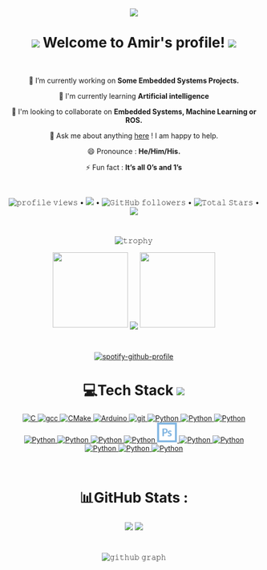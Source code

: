 <h1 align="center">

![](https://capsule-render.vercel.app/api?type=waving&color=gradient&height=100&section=header)


  <img src="https://camo.githubusercontent.com/5bbf8ca61ef5f92684489ace45ad6f45984fff87a621040c62b1fe31e3005ff9/687474703a2f2f692e696d6775722e636f6d2f436a34724d72532e676966" width="30">
  Welcome to Amir's profile!
  <img src="https://media.giphy.com/media/hvRJCLFzcasrR4ia7z/giphy.gif" width="28">
</h1>

<div align="center">

 <br/>
 
 🔭 I’m currently working on **Some Embedded Systems Projects.**
 
 🌱 I'm currently learning **Artificial intelligence**
 
 👯 I'm looking to collaborate on **Embedded Systems, Machine Learning or ROS.**
 
 💬 Ask me about anything [here](https://github.com/JayantGoel001/JayantGoel001/issues/1) ! I am happy to help.
 
 😄 Pronounce : **He/Him/His.**
 
 ⚡ Fun fact : **It’s all 0’s and 1’s**
 
 <br/>

<p align="center">
  <img src="https://gpvc.arturio.dev/NightBaRron1412" alt="𝚙𝚛𝚘𝚏𝚒𝚕𝚎 𝚟𝚒𝚎𝚠𝚜"> •  
<!--   <img alt = "profile views" src="https://komarev.com/ghpvc/?username=NightBaRron1412&style=flat&color=brightgreen"> •    -->
  <a href="https://user-badge.committers.top/india_private/NightBaRron1412"><img src="https://user-badge.committers.top/india_private/NightBaRron1412.svg"></a> •
  <img alt="𝙶𝚒𝚝𝙷𝚞𝚋 𝚏𝚘𝚕𝚕𝚘𝚠𝚎𝚛𝚜" src="https://img.shields.io/github/followers/NightBaRron1412?label=Followers&style=social"> •
  <img src="https://img.shields.io/github/stars/NightBaRron1412?label=Stars" alt="𝚃𝚘𝚝𝚊𝚕 𝚂𝚝𝚊𝚛𝚜"> •
  <a href="https://github.com/sponsors/NightBaRron1412"><img src="https://img.shields.io/static/v1?label=Sponsor&message=%E2%9D%A4&logo=GitHub&color=%23fe8e86"/></a>
</p>
<!-- <p align="center">
  <code>
    <img src="https://img.shields.io/badge/dynamic/json?label=Gitwar%20Profile%20Score&style=for-the-badge&color=ee6f57&logo=github&logoColor=white&query=score&url=http%3A%2F%2Fgitwar-jayant.herokuapp.com%2Fapi%2FNightBaRron1412" alt="𝙶𝚒𝚝𝚑𝚞𝚋 𝙿𝚛𝚘𝚏𝚒𝚕𝚎 𝚂𝚌𝚘𝚛𝚎">
  </code>
</p> -->

#

![𝚝𝚛𝚘𝚙𝚑𝚢](https://github-profile-trophy.vercel.app/?username=NightBaRron1412&column=6&margin-w=15&margin-h=15&no-bg=true&no-frame=true&theme=juicyfresh)

<p align="center">
  <img height="150" width="150" src="https://github.com/JayantGoel001/JayantGoel001/raw/master/WEBP/left.webp">
  <img align="center" src="https://github-readme-streak-stats.herokuapp.com/?user=NightBaRron1412&theme=dark&hide_border=true"/>
  <img height="150" width="150" src="https://github.com/JayantGoel001/JayantGoel001/raw/master/WEBP/right.webp">
</p>

 <br/>
 
[![spotify-github-profile](https://spotify-github-profile.vercel.app/api/view?uid=vkexrpccsd3c83bukofpvavmm&cover_image=true&theme=novatorem&bar_color=b14e7e&bar_color_cover=true)](https://spotify-github-profile.vercel.app/api/view?uid=vkexrpccsd3c83bukofpvavmm&redirect=true)
 <br/>

# 💻Tech Stack <img src = "https://media2.giphy.com/media/QssGEmpkyEOhBCb7e1/giphy.gif?cid=ecf05e47a0n3gi1bfqntqmob8g9aid1oyj2wr3ds3mg700bl&rid=giphy.gif" width = 5%>

<a href="https://en.wikipedia.org/wiki/C_(programming_language)" target="_blank" rel="noreferrer"> <img src="https://cdn.jsdelivr.net/gh/devicons/devicon/icons/c/c-original.svg" alt="C" width="40" height="40"/> </a>
<a href="https://gcc.gnu.org/" target="_blank" rel="noreferrer"> <img src="https://cdn.jsdelivr.net/gh/devicons/devicon/icons/gcc/gcc-original.svg" alt="gcc" width="40" height="40"/> </a>
<a href="https://cmake.org/" target="_blank" rel="noreferrer"> <img src="https://cdn.jsdelivr.net/gh/devicons/devicon/icons/cmake/cmake-original.svg" alt="CMake" width="40" height="40"/> </a>
<a href="https://cmake.org/" target="_blank" rel="noreferrer"> <img src="https://cdn.jsdelivr.net/gh/devicons/devicon/icons/arduino/arduino-original-wordmark.svg" alt="Arduino" width="40" height="40"/> </a>
<a href="https://git-scm.com/" target="_blank" rel="noreferrer"> <img src="https://cdn.jsdelivr.net/gh/devicons/devicon/icons/git/git-original.svg" alt="git" width="40" height="40"/> </a>
<a href="https://www.python.org/" target="_blank" rel="noreferrer"> <img src="https://cdn.jsdelivr.net/gh/devicons/devicon/icons/python/python-original.svg" alt="Python" width="40" height="40"/> </a>
<a href="https://www.python.org/" target="_blank" rel="noreferrer"> <img src="https://cdn.jsdelivr.net/gh/devicons/devicon/icons/anaconda/anaconda-original.svg" alt="Python" width="40" height="40"/> </a>
<a href="https://www.python.org/" target="_blank" rel="noreferrer"> <img src="https://cdn.jsdelivr.net/gh/devicons/devicon/icons/jupyter/jupyter-original-wordmark.svg" alt="Python" width="40" height="40"/> </a>
<a href="https://www.python.org/" target="_blank" rel="noreferrer"> <img src="https://cdn.jsdelivr.net/gh/devicons/devicon/icons/vscode/vscode-original.svg" alt="Python" width="40" height="40"/> </a>
<a href="https://www.python.org/" target="_blank" rel="noreferrer"> <img src="https://cdn.jsdelivr.net/gh/devicons/devicon/icons/tensorflow/tensorflow-original.svg" alt="Python" width="40" height="40"/> </a>
<a href="https://www.python.org/" target="_blank" rel="noreferrer"> <img src="https://cdn.jsdelivr.net/gh/devicons/devicon/icons/numpy/numpy-original.svg" alt="Python" width="40" height="40"/> </a>
<a href="https://www.python.org/" target="_blank" rel="noreferrer"> <img src="https://cdn.jsdelivr.net/gh/devicons/devicon/icons/pandas/pandas-original.svg" alt="Python" width="40" height="40"/> </a>
<a href="https://www.python.org/" target="_blank" rel="noreferrer"> <img src="https://raw.githubusercontent.com/devicons/devicon/master/icons/photoshop/photoshop-line.svg" alt="Python" width="40" height="40"/> </a>
<a href="https://www.python.org/" target="_blank" rel="noreferrer"> <img src="https://cdn.jsdelivr.net/gh/devicons/devicon/icons/aftereffects/aftereffects-original.svg" alt="Python" width="40" height="40"/> </a>
<a href="https://www.python.org/" target="_blank" rel="noreferrer"> <img src="https://cdn.jsdelivr.net/gh/devicons/devicon/icons/matlab/matlab-original.svg" alt="Python" width="40" height="40"/> </a>
<a href="https://www.python.org/" target="_blank" rel="noreferrer"> <img src="https://cdn.jsdelivr.net/gh/devicons/devicon/icons/linux/linux-original.svg" alt="Python" width="40" height="40"/> </a>
<a href="https://www.python.org/" target="_blank" rel="noreferrer"> <img src="https://cdn.jsdelivr.net/gh/devicons/devicon/icons/html5/html5-original.svg" alt="Python" width="40" height="40"/> </a>
<a href="https://www.python.org/" target="_blank" rel="noreferrer"> <img src="https://cdn.jsdelivr.net/gh/devicons/devicon/icons/css3/css3-original.svg" alt="Python" width="40" height="40"/> </a>
 
 <br/>

# 📊GitHub Stats :

<p align="center">
    <img align="center" src="https://github-readme-stats.vercel.app/api?username=NightBaRron1412&show_icons=true&hide_border=true&title_color=94b4a4&amp&icon_color=FFFFFF&amp&text_color=FFFFFF&amp&bg_color=000000&count_private=true&include_all_commits=true"/>
    <img align="center" height="195px" src="https://github-readme-stats.vercel.app/api/top-langs/?username=NightBaRron1412&text_color=FFFFFF&bg_color=000000&title_color=94b4a4&langs_count=15&layout=compact&hide_border=true" />
</p>
</details>
<br/>

![𝚐𝚒𝚝𝚑𝚞𝚋 𝚐𝚛𝚊𝚙𝚑](https://activity-graph.herokuapp.com/graph?username=NightBaRron1412&theme=react-dark&hide_border=true&area=true)
